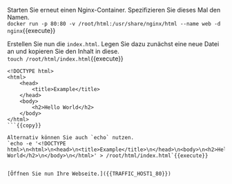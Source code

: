Starten Sie erneut einen Nginx-Container. Spezifizieren Sie dieses Mal den Namen.  
`docker run -p 80:80 -v /root/html:/usr/share/nginx/html --name web -d nginx`{{execute}}

Erstellen Sie nun die `index.html`. Legen Sie dazu zunächst eine neue Datei an und kopieren Sie den Inhalt in diese.  
`touch /root/html/index.html`{{execute}}  

```
<!DOCTYPE html>
<html>
    <head>
        <title>Example</title>
    </head>
    <body>
        <h2>Hello World</h2>
    </body>
</html>
```{{copy}}

Alternativ können Sie auch `echo` nutzen.  
`echo -e '<!DOCTYPE html>\n<html>\n<head>\n<title>Example</title>\n</head>\n<body>\n<h2>Hello World</h2>\n</body>\n</html>' > /root/html/index.html`{{execute}}


[Öffnen Sie nun Ihre Webseite.]({{TRAFFIC_HOST1_80}})